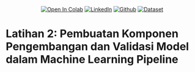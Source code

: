 <div align="center">

<a href="https://colab.research.google.com/github/randiijulian/Machine-Learning-Terapan-Dicoding/blob/main/Recommender%20System/Recommender_System.ipynb"><img src="https://colab.research.google.com/assets/colab-badge.svg" alt="Open In Colab"></a>
<a href="https://www.linkedin.com/in/randijulian"><img src="https://img.shields.io/badge/LinkedIn-Profile-blue?logo=linkedin" alt="LinkedIn"></a>
<a href="https://github.com/randiijulian"><img src="https://img.shields.io/badge/GitHub-Profile-lightgrey?logo=github" alt="Github"></a>
<a href="https://www.kaggle.com/datasets/arashnic/book-recommendation-dataset"><img src="https://img.shields.io/badge/Dataset-Download-green" alt="Dataset"></a>

</div>

# Latihan 2: Pembuatan Komponen Pengembangan dan Validasi Model dalam Machine Learning Pipeline